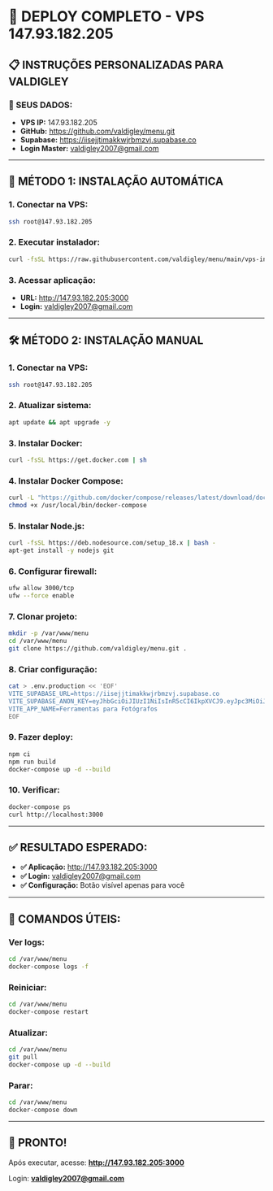 # 🚀 DEPLOY COMPLETO - VPS 147.93.182.205

## 📋 INSTRUÇÕES PERSONALIZADAS PARA VALDIGLEY

### **🎯 SEUS DADOS:**
- **VPS IP:** 147.93.182.205
- **GitHub:** https://github.com/valdigley/menu.git
- **Supabase:** https://iisejjtimakkwjrbmzvj.supabase.co
- **Login Master:** valdigley2007@gmail.com

---

## 🚀 MÉTODO 1: INSTALAÇÃO AUTOMÁTICA

### **1. Conectar na VPS:**
```bash
ssh root@147.93.182.205
```

### **2. Executar instalador:**
```bash
curl -fsSL https://raw.githubusercontent.com/valdigley/menu/main/vps-install.sh | bash
```

### **3. Acessar aplicação:**
- **URL:** http://147.93.182.205:3000
- **Login:** valdigley2007@gmail.com

---

## 🛠️ MÉTODO 2: INSTALAÇÃO MANUAL

### **1. Conectar na VPS:**
```bash
ssh root@147.93.182.205
```

### **2. Atualizar sistema:**
```bash
apt update && apt upgrade -y
```

### **3. Instalar Docker:**
```bash
curl -fsSL https://get.docker.com | sh
```

### **4. Instalar Docker Compose:**
```bash
curl -L "https://github.com/docker/compose/releases/latest/download/docker-compose-$(uname -s)-$(uname -m)" -o /usr/local/bin/docker-compose
chmod +x /usr/local/bin/docker-compose
```

### **5. Instalar Node.js:**
```bash
curl -fsSL https://deb.nodesource.com/setup_18.x | bash -
apt-get install -y nodejs git
```

### **6. Configurar firewall:**
```bash
ufw allow 3000/tcp
ufw --force enable
```

### **7. Clonar projeto:**
```bash
mkdir -p /var/www/menu
cd /var/www/menu
git clone https://github.com/valdigley/menu.git .
```

### **8. Criar configuração:**
```bash
cat > .env.production << 'EOF'
VITE_SUPABASE_URL=https://iisejjtimakkwjrbmzvj.supabase.co
VITE_SUPABASE_ANON_KEY=eyJhbGciOiJIUzI1NiIsInR5cCI6IkpXVCJ9.eyJpc3MiOiJzdXBhYmFzZSIsInJlZiI6Imlpc2VqanRpbWFra3dqcmJtenZqIiwicm9sZSI6ImFub24iLCJpYXQiOjE3NDcyNjg1MzEsImV4cCI6MjA2Mjg0NDUzMX0.f14s_dLEep9oq6JNVtpMltQkz_O8MsLXO0K2M1G1qIU
VITE_APP_NAME=Ferramentas para Fotógrafos
EOF
```

### **9. Fazer deploy:**
```bash
npm ci
npm run build
docker-compose up -d --build
```

### **10. Verificar:**
```bash
docker-compose ps
curl http://localhost:3000
```

---

## ✅ RESULTADO ESPERADO:

- **✅ Aplicação:** http://147.93.182.205:3000
- **✅ Login:** valdigley2007@gmail.com
- **✅ Configuração:** Botão visível apenas para você

---

## 🔧 COMANDOS ÚTEIS:

### **Ver logs:**
```bash
cd /var/www/menu
docker-compose logs -f
```

### **Reiniciar:**
```bash
cd /var/www/menu
docker-compose restart
```

### **Atualizar:**
```bash
cd /var/www/menu
git pull
docker-compose up -d --build
```

### **Parar:**
```bash
cd /var/www/menu
docker-compose down
```

---

## 🎉 PRONTO!

Após executar, acesse: **http://147.93.182.205:3000**

Login: **valdigley2007@gmail.com**